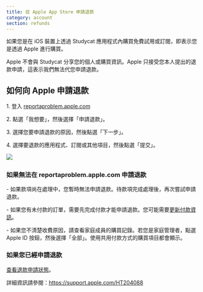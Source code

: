 ```yaml
---
title: 從 Apple App Store 申請退款
category: account
section: refunds 
---
```

如果您是在 iOS 裝置上透過 Studycat 應用程式內購買免費試用或訂閱，即表示您是透過 Apple 進行購買。

Apple 不會與 Studycat 分享您的個人或購買資訊。Apple 只接受您本人提出的退款申請，這表示我們無法代您申請退款。

 

## 如何向 Apple 申請退款

1\. 登入 [reportaproblem.apple.com](https://reportaproblem.apple.com/)

2\. 點選「我想要」，然後選擇「申請退款」。

3\. 選擇您要申請退款的原因，然後點選「下一步」。

4\. 選擇要退款的應用程式、訂閱或其他項目，然後點選「提交」。

 

​![](/attachments/token/EIRFxjZzzik6OVcPJeEE4MFaP/?name=ios14-iphone-12-pro-safari-report-a-problem.png)​

 

### 如果無法在 reportaproblem.apple.com 申請退款

\- 如果款項尚在處理中，您暫時無法申請退款。待款項完成處理後，再次嘗試申請退款。

\- 如果您有未付款的訂單，需要先完成付款才能申請退款。您可能需要[更新付款資訊](https://support.apple.com/kb/HT201266)。

\- 如果您不清楚收費原因，請查看家庭成員的購買記錄。若您是家庭管理者，點選 Apple ID 按鈕，然後選擇「全部」。使用共用付款方式的購買項目都會顯示。

 

### 如果您已經申請退款

[查看退款申請狀態](https://support.apple.com/kb/HT210904)。

 

 

詳細資訊請參閱：<https://support.apple.com/HT204088>